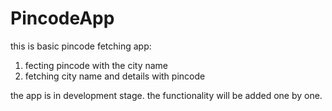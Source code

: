 # PincodeApp
this is basic pincode fetching app:
1. fecting pincode with the city name
2. fetching city name and details with pincode

the app is in development stage.
the functionality will be added one by one.
